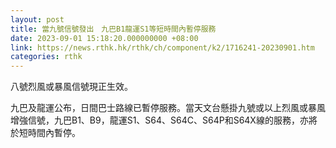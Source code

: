 ```yaml
---
layout: post
title: 當九號信號發出　九巴B1龍運S1等短時間內暫停服務
date: 2023-09-01 15:18:20.000000000 +08:00
link: https://news.rthk.hk/rthk/ch/component/k2/1716241-20230901.htm
categories: rthk
---
```


八號烈風或暴風信號現正生效。

九巴及龍運公布，日間巴士路線已暫停服務。當天文台懸掛九號或以上烈風或暴風增強信號，九巴B1、B9，龍運S1、S64、S64C、S64P和S64X線的服務，亦將於短時間內暫停。
